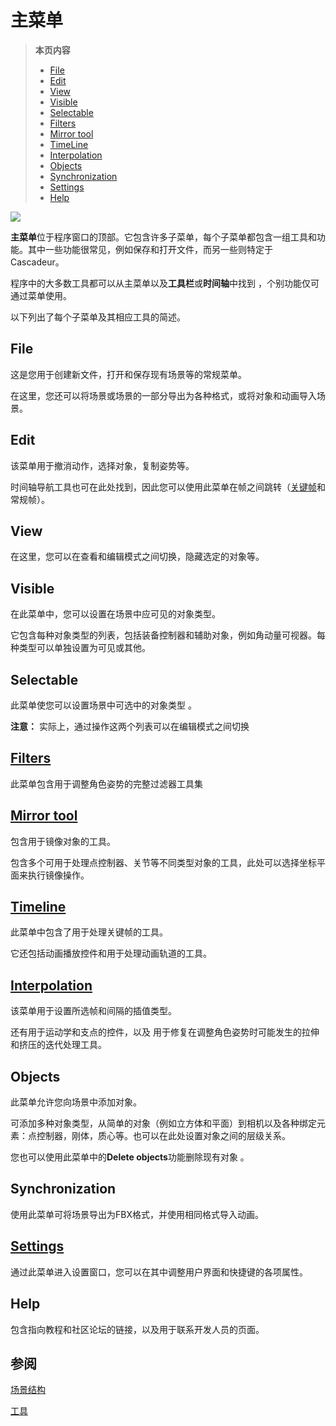 # 主菜单

>**本页内容**
>- [File](#File)
>- [Edit](#Edit)
>- [View](#View)
>- [Visible](#Visible)
>- [Selectable](#Selectable)
>- [Filters](#Filters)
>- [Mirror tool](#Mirror-tool)
>- [TimeLine](#Timeline)
>- [Interpolation](#Interpolation)
>- [Objects](#Objects)
>- [Synchronization](#Synchronization)
>- [Settings](#Settings)
>- [Help](#Help)

![](https://cascadeur.com/images/category/2019/04/2440e9b7bc6b227ed5ed79b94e49599359.png)

**主菜单**位于程序窗口的顶部。它包含许多子菜单，每个子菜单都包含一组工具和功能。其中一些功能很常见，例如保存和打开文件，而另一些则特定于Cascadeur。

程序中的大多数工具都可以从主菜单以及**工具栏**或**时间轴**中找到 ，个别功能仅可通过菜单使用。

以下列出了每个子菜单及其相应工具的简述。

## File

这是您用于创建新文件，打开和保存现有场景等的常规菜单。

在这里，您还可以将场景或场景的一部分导出为各种格式，或将对象和动画导入场景。

## Edit

该菜单用于撤消动作，选择对象，复制姿势等。

时间轴导航工具也可在此处找到，因此您可以使用此菜单在帧之间跳转（[关键帧]()和常规帧）。

## View

在这里，您可以在查看和编辑模式之间切换，隐藏选定的对象等。

## Visible

在此菜单中，您可以设置在场景中应可见的对象类型。

它包含每种对象类型的列表，包括装备控制器和辅助对象，例如角动量可视器。每种类型可以单独设置为可见或其他。

## Selectable

此菜单使您可以设置场景中可选中的对象类型 。

**注意：** 实际上，通过操作这两个列表可以在编辑模式之间切换

## [Filters]()

此菜单包含用于调整角色姿势的完整过滤器工具集

## [Mirror tool]()

包含用于镜像对象的工具。

包含多个可用于处理点控制器、关节等不同类型对象的工具，此处可以选择坐标平面来执行镜像操作。

## [Timeline](timeline.md)

此菜单中包含了用于处理关键帧的工具。

它还包括动画播放控件和用于处理动画轨道的工具。

## [Interpolation]()

该菜单用于设置所选帧和间隔的插值类型。

还有用于运动学和支点的控件，以及  用于修复在调整角色姿势时可能发生的拉伸和挤压的迭代处理工具。

## Objects

此菜单允许您向场景中添加对象。

可添加多种对象类型，从简单的对象（例如立方体和平面）到相机以及各种绑定元素：点控制器，刚体，质心等。也可以在此处设置对象之间的层级关系。

您也可以使用此菜单中的**Delete objects**功能删除现有对象 。

## Synchronization

使用此菜单可将场景导出为FBX格式，并使用相同格式导入动画。

## [Settings](settings_window.md)

通过此菜单进入设置窗口，您可以在其中调整用户界面和快捷键的各项属性。

## Help

包含指向教程和社区论坛的链接，以及用于联系开发人员的页面。

## 参阅

[场景结构](../GettingStarted/scenes.md)

[工具](../Tools/tools.md)